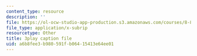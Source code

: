 ```yaml
---
content_type: resource
description: ''
file: https://ol-ocw-studio-app-production.s3.amazonaws.com/courses/8-851-effective-field-theory-spring-2013/a6b8fee3b980591fb06415413e64ee01_kZcGNN5cYCg.vtt
file_type: application/x-subrip
resourcetype: Other
title: 3play caption file
uid: a6b8fee3-b980-591f-b064-15413e64ee01
---
```


